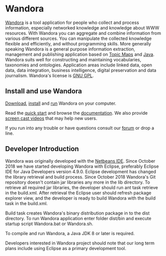 Wandora
=======

[Wandora](http://wandora.org) is a tool application for people who collect and process information, 
especially networked knowledge and knowledge about WWW resources. With Wandora you can 
aggregate and combine information from various different sources. You can manipulate the 
collected knowledge flexible and efficiently, and without programming skills. More 
generally speaking Wandora is a general purpose information extraction, management 
and publishing application based on [Topic Maps](http://en.wikipedia.org/wiki/Topic_Maps) 
and [Java](http://en.wikipedia.org/wiki/Java_%28programming_language%29). Wandora suits well for 
constructing and maintaining vocabularies, taxonomies and ontologies. 
Application areas include linked data, open data, data integration, business 
intelligence, digital preservation and data journalism. 
Wandora's license is [GNU GPL](http://www.gnu.org/licenses/gpl-3.0.txt).

## Install and use Wandora

[Download](http://wandora.org/www/download), 
[install](http://wandora.org/wiki/How_to_install_Wandora) and 
[run](http://wandora.org/wiki/Running_Wandora) Wandora on your computer.

Read the [quick start](http://wandora.org/wiki/Quickstart) and 
browse the [documentation](http://wandora.org/wiki/Main_Page). We also provide 
[screen cast videos](http://wandora.org/tv/) that may help new users.

If you run into any trouble or have questions consult our [forum](http://wandora.org/forum/)
or drop a line.

## Developer Introduction

Wandora was originally developed with the [Netbeans IDE](https://netbeans.apache.org/).
Since October 2018 we have started developing Wandora with Eclipse, preferably 
Eclipse IDE for Java Developers version 4.9.0. Eclipse development has changed
the library retrieval and build process. Since October 2018 Wandora's Git repository
doesn't contain jar libraries any more in the lib directory. To retrieve all
required jar libraries, the developer should run ant task retrieve in the
build.xml. After retrieval the Eclipse user should refresh package explorer view,
and the developer is ready to build Wandora with the build task in the build.xml.

Build task creates Wandora's binary distribution package in to the dist directory.
To run Wandora application enter folder dist/bin and execute startup script Wandora.bat
or Wandora.sh.

To compile and run Wandora, a Java JDK 8 or later is required.

Developers interested in Wandora project should note that our long term plans
include using Eclipse as a primary development tool.

### 